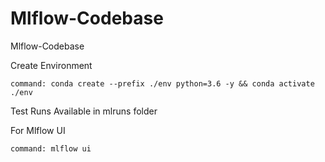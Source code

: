 # Mlflow-Codebase
Mlflow-Codebase

Create Environment

```
command: conda create --prefix ./env python=3.6 -y && conda activate ./env
```

Test Runs Available in mlruns folder

For Mlflow UI 
```
command: mlflow ui
```
